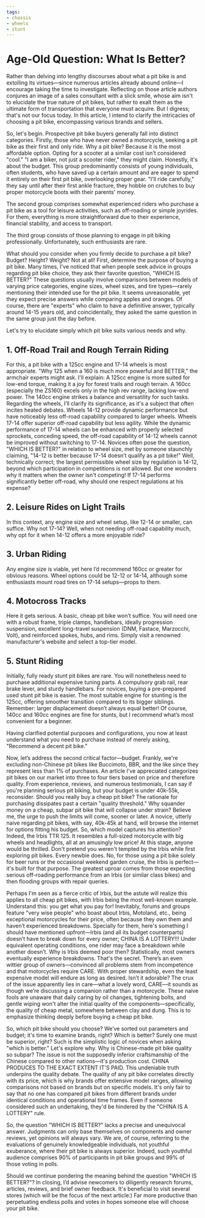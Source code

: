 ```yaml
---
tags:
- chassis
- wheels
- stunt
---
```


# Age-Old Question: What Is Better?

Rather than delving into lengthy discourses about what a pit bike is and extolling its virtues—since numerous articles already abound online—I encourage taking the time to investigate. Reflecting on those article authors conjures an image of a sales consultant with a slick smile, whose aim isn't to elucidate the true nature of pit bikes, but rather to exalt them as the ultimate form of transportation that everyone must acquire. But I digress; that's not our focus today. In this article, I intend to clarify the intricacies of choosing a pit bike, encompassing various brands and sellers.

So, let's begin. Prospective pit bike buyers generally fall into distinct categories. Firstly, those who have never owned a motorcycle, seeking a pit bike as their first and only ride. Why a pit bike? Because it is the most affordable option. Opting for a scooter at a similar cost isn't considered "cool." "I am a biker, not just a scooter rider," they might claim. Honestly, it's about the budget. This group predominantly consists of young individuals, often students, who have saved up a certain amount and are eager to spend it entirely on their first pit bike, overlooking proper gear. "I'll ride carefully," they say until after their first ankle fracture, they hobble on crutches to buy proper motorcycle boots with their parents' money.

The second group comprises somewhat experienced riders who purchase a pit bike as a tool for leisure activities, such as off-roading or simple joyrides. For them, everything is more straightforward due to their experience, financial stability, and access to transport.

The third group consists of those planning to engage in pit biking professionally. Unfortunately, such enthusiasts are rare.

What should you consider when you firmly decide to purchase a pit bike? Budget? Height? Weight? Not at all! First, determine the purpose of buying a pit bike. Many times, I've noticed that when people seek advice in groups regarding pit bike choice, they ask their favorite question, "WHICH IS BETTER?" These questions usually involve comparisons between models of varying price categories, engine sizes, wheel sizes, and tire types—rarely mentioning their intended use for the pit bike. It seems unreasonable, yet they expect precise answers while comparing apples and oranges. Of course, there are "experts" who claim to have a definitive answer, typically around 14-15 years old, and coincidentally, they asked the same question in the same group just the day before.

Let's try to elucidate simply which pit bike suits various needs and why.

## 1. Off-Road Trail and Rough Terrain Riding

For this, a pit bike with a 125cc engine and 17-14 wheels is most appropriate. "Why 125 when a 160 is much more powerful and BETTER," the armchair experts might ask. I'll explain: A 125cc engine is more suited for low-end torque, making it a joy for forest trails and rough terrain. A 160cc (especially the ZS160) excels only in the high rev range, lacking low-end power. The 140cc engine strikes a balance and versatility for such tasks. Regarding the wheels, I’ll clarify its significance, as it's a subject that often incites heated debates. Wheels 14-12 provide dynamic performance but have noticeably less off-road capability compared to larger wheels. Wheels 17-14 offer superior off-road capability but less agility. While the dynamic performance of 17-14 wheels can be enhanced with properly selected sprockets, conceding speed, the off-road capability of 14-12 wheels cannot be improved without switching to 17-14. Novices often pose the question, "WHICH IS BETTER?" in relation to wheel size, met by someone staunchly claiming, "14-12 is better because 17-14 doesn’t qualify as a pit bike!" Well, technically correct; the largest permissible wheel size by regulation is 14-12, beyond which participation in competitions is not allowed. But one wonders why it matters when the owner isn't competing! If 17-14 performs significantly better off-road, why should one respect regulations at his expense?

## 2. Leisure Rides on Light Trails

In this context, any engine size and wheel setup, like 12-14 or smaller, can suffice. Why not 17-14? Well, when not needing off-road capability much, why opt for it when 14-12 offers a more enjoyable ride?

## 3. Urban Riding

Any engine size is viable, yet here I’d recommend 160cc or greater for obvious reasons. Wheel options could be 12-12 or 14-14, although some enthusiasts mount road tires on 17-14 setups—props to them.

## 4. Motocross Tracks

Here it gets serious. A basic, cheap pit bike won’t suffice. You will need one with a robust frame, triple clamps, handlebars, ideally progression suspension, excellent long-travel suspension (DNM, Fastace, Marzocchi, Volt), and reinforced spokes, hubs, and rims. Simply visit a renowned manufacturer's website and select a top-tier model.

## 5. Stunt Riding

Initially, fully ready stunt pit bikes are rare. You will nonetheless need to purchase additional expensive tuning parts. A compulsory grab rail, rear brake lever, and sturdy handlebars. For novices, buying a pre-prepared used stunt pit bike is easier. The most suitable engine for stunting is the 125cc, offering smoother transition compared to its bigger siblings. Remember: larger displacement doesn’t always equal better! Of course, 140cc and 160cc engines are fine for stunts, but I recommend what’s most convenient for a beginner.

Having clarified potential purposes and configurations, you now at least understand what you need to purchase instead of merely asking, "Recommend a decent pit bike."

Now, let’s address the second critical factor—budget. Frankly, we're excluding non-Chinese pit bikes like Buccimoto, BBR, and the like since they represent less than 1% of purchases. An article I've appreciated categorizes pit bikes on our market into three to four tiers based on price and therefore quality. From experience, reviews, and numerous testimonials, I can say if you're planning serious pit biking, but your budget is under 40k-55k, reconsider. Should you really buy a cheap pit bike? The rationale for purchasing dissipates past a certain "quality threshold." Why squander money on a cheap, subpar pit bike that will collapse under strain? Believe me, the urge to push the limits will come, sooner or later. A novice, utterly naive regarding pit bikes, with say, 40k-45k at hand, will browse the internet for options fitting his budget. So, which model captures his attention? Indeed, the Irbis TTR 125. It resembles a full-sized motorcycle with big wheels and headlights, all at an amusingly low price! At this stage, anyone would be thrilled. Don't pretend you weren't tempted by the Irbis while first exploring pit bikes. Every newbie does. No, for those using a pit bike solely for beer runs or the occasional weekend garden cruise, the Irbis is perfect—it's built for that purpose. The greatest uproar comes from those expecting serious off-roading performance from an Irbis (or similar class bikes) and then flooding groups with repair queries.

Perhaps I'm seen as a fierce critic of Irbis, but the astute will realize this applies to all cheap pit bikes, with Irbis being the most well-known example. Understand this: you get what you pay for! Inevitably, forums and groups feature "very wise people" who boast about Irbis, Motoland, etc., being exceptional motorcycles for their price, often because they own them and haven’t experienced breakdowns. Specially for them, here's something I should have mentioned upfront—Irbis (and all its budget counterparts) doesn’t have to break down for every owner; CHINA IS A LOTTERY!!! Under equivalent operating conditions, one rider may face a breakdown while another doesn’t. Why is Irbis deemed poor then? Statistically, most owners eventually experience breakdowns. That's the secret. There’s an even wittier group of owners—convinced all problems stem from incompetence and that motorcycles require CARE. With proper stewardship, even the least expensive model will endure as long as desired. Isn’t it adorable? The crux of the issue apparently lies in care—what a lovely word, CARE—it sounds as though we’re discussing a companion rather than a motorcycle. These naive fools are unaware that daily caring by oil changes, tightening bolts, and gentle wiping won't alter the initial quality of the components—specifically, the quality of cheap metal, somewhere between clay and dung. This is to emphasize thinking deeply before buying a cheap pit bike.

So, which pit bike should you choose? We’ve sorted out parameters and budget; it's time to examine brands, right? Which is better? Surely one must be superior, right? Such is the simplistic logic of novices when asking "which is better." Let's explore why. Why is Chinese-made pit bike quality so subpar? The issue is not the supposedly inferior craftsmanship of the Chinese compared to other nations—it's production cost. CHINA PRODUCES TO THE EXACT EXTENT IT'S PAID. This undeniable truth underpins the quality debate. The quality of any pit bike correlates directly with its price, which is why brands offer extensive model ranges, allowing comparisons not based on brands but on specific models. It's only fair to say that no one has compared pit bikes from different brands under identical conditions and operational time frames. Even if someone considered such an undertaking, they'd be hindered by the "CHINA IS A LOTTERY" rule.

So, the question "WHICH IS BETTER?" lacks a precise and unequivocal answer. Judgments can only base themselves on components and owner reviews, yet opinions will always vary. We are, of course, referring to the evaluations of genuinely knowledgeable individuals, not youthful exuberance, where their pit bike is always superior. Indeed, such youthful audience comprises 90% of participants in pit bike groups and 99% of those voting in polls.

Should we continue pondering the meaning behind the question "WHICH IS BETTER?"? In closing, I’d advise newcomers to diligently research forums, articles, reviews, and brief owner feedback. It's beneficial to visit several stores (which will be the focus of the next article:) Far more productive than perpetuating endless polls and votes in hopes someone else will choose your pit bike.
